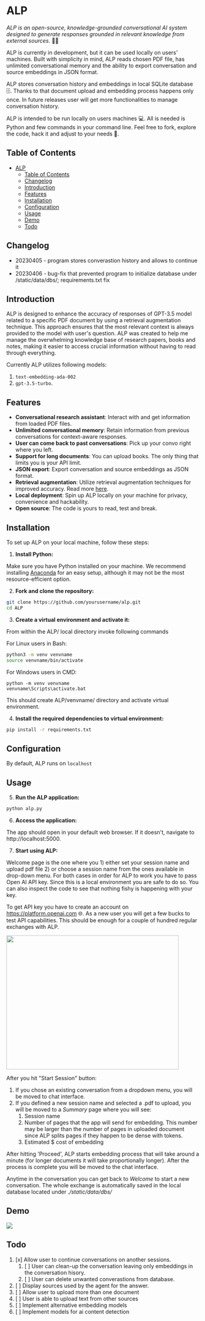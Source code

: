 # ALP

_ALP is an open-source, knowledge-grounded conversational AI system designed to generate responses grounded in relevant knowledge from external sources._ 📖💫

ALP is currently in development, but it can be used locally on users' machines. Built with simplicity in mind, ALP reads chosen PDF file, has unlimited conversational memory and the ability to export conversation and source embeddings in JSON format.

ALP stores conversation history and embeddings in local SQLite database 🗄️. Thanks to that document upload and embedding process happens only once. In future releases user will get more functionalities to manage conversation history. 

ALP is intended to be run locally on users machines 💻. All is needed is Python and few commands in your command line. Feel free to fork, explore the code, hack it and adjust to your needs 🔧. 

## Table of Contents

- [ALP](#alp)
  - [Table of Contents](#table-of-contents)
  - [Changelog](#changelog)
  - [Introduction](#introduction)
  - [Features](#features)
  - [Installation](#installation)
  - [Configuration](#configuration)
  - [Usage](#usage)
  - [Demo](#demo)
  - [Todo](#todo)

## Changelog
- 20230405 - program stores converastion history and allows to continue it
- 20230406 - bug-fix that prevented program to initialize database under /static/data/dbs/; requirements.txt fix

## Introduction
ALP is designed to enhance the accuracy of responses of GPT-3.5 model related to a specific PDF document by using a retrieval augmentation technique. This approach ensures that the most relevant context is always provided to the model with user's question. ALP was created to help me manage the overwhelming knowledge base of research papers, books and notes, making it easier to access crucial information without having to read through everything.

Currently ALP utilizes following models:
1. ```text-embedding-ada-002```
2. ```gpt-3.5-turbo```. 

## Features
- **Conversational research assistant**: Interact with and get information from loaded PDF files.
- **Unlimited conversational memory**: Retain information from previous conversations for context-aware responses.
- **User can come back to past conversations**: Pick up your convo right where you left. 
- **Support for long documents**: You can upload books. The only thing that limits you is your API limit.
- **JSON export**: Export conversation and source embeddings as JSON format.
- **Retrieval augmentation**: Utilize retrieval augmentation techniques for improved accuracy. Read more [here](https://arxiv.org/pdf/2104.07567.pdf).
- **Local deployment**: Spin up ALP locally on your machine for privacy, convenience and hackability. 
- **Open source**: The code is yours to read, test and break. 

## Installation
To set up ALP on your local machine, follow these steps:

1. **Install Python:**

Make sure you have Python installed on your machine. We recommend installing [Anaconda](https://www.anaconda.com/products/distribution) for an easy setup, although it may not be the most resource-efficient option.

2. **Fork and clone the repository:**

```bash 
git clone https://github.com/yourusername/alp.git 
cd ALP
```

3. **Create a virtual environment and activate it:**

From within the ALP/ local directory invoke following commands

For Linux users in Bash:

```bash 
python3 -m venv venvname
source venvname/bin/activate
```

For Windows users in CMD:

```
python -m venv venvname
venvname\Scripts\activate.bat
```

This should create ALP/venvname/ directory and activate virtual environment.

4. **Install the required dependencies to virtual environment:**

```bash
pip install -r requirements.txt
```

## Configuration
By default, ALP runs on `localhost`


## Usage
5. **Run the ALP application:**

```bash
python alp.py
```

6. **Access the application:**
   
The app should open in your default web browser. If it doesn't, navigate to http://localhost:5000.

7. **Start using ALP:**

Welcome page is the one where you 1) either set your session name and upload pdf file 2) or choose a session name from the ones available in drop-down menu. 
For both cases in order for ALP to work you have to pass Open AI API key. Since this is a local environment you are safe to do so. You can also inspect the code to see that nothing fishy is happening with your key.

To get API key you have to create an account on https://platform.openai.com 🌐. As a new user you will get a few bucks to test API capabilities. This should be enough for a couple of hundred regular exchanges with ALP.

<img src="https://github.com/rpast/ALP/blob/master/static/alp_welcome.png?raw=true" width="450px" height="350px"></img>

After you hit "Start Session" button:
1. If you chose an existing conversation from a dropdown menu, you will be moved to chat interface.
2. If you defined a new session name and selected a .pdf to upload, you will be moved to a *Summary* page where you will see:
   1. Session name
   2. Number of pages that the app will send for embedding. This number may be larger than the number of pages in uploaded document since ALP splits pages if they happen to be dense with tokens. 
   3. Estimated $ cost of embedding

  After hitting 'Proceed', ALP starts embedding process that will take around a minute (for longer documents it will take proportionally longer). After the process is complete you will be moved to the chat interface.

Anytime in the conversation you can get back to *Welcome* to start a new conversation. The whole exchange is automatically saved in the local database located under *./static/data/dbs/* 

## Demo
<img src="https://github.com/rpast/ALP/blob/master/static/alp_demo.gif?raw=true"></img>


## Todo
1. [x] Allow user to continue conversations on another sessions.
   1. [ ] User can clean-up the conversation leaving only embeddings in the conversation hisory.
   2. [ ] User can delete unwanted converastions from database.
2. [ ] Display sources used by the agent for the answer.
3. [ ] Allow user to upload more than one document
4. [ ] User is able to upload text from other sources 
5. [ ] Implement alternative embedding models
6. [ ] Implement models for ai content detection
